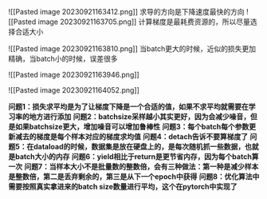 ![[Pasted image 20230921163412.png]]
求导的方向是下降速度最快的方向
![[Pasted image 20230921163705.png]]
计算梯度是最耗费资源的，所以尽量选择合适大小

![[Pasted image 20230921163810.png]]
当batch更大的时候，近似的损失更加精确，当batch小的时候，误差很多

![[Pasted image 20230921163946.png]]

![[Pasted image 20230921164052.png]]

**问题1：损失求平均是为了让梯度下降是一个合适的值，如果不求平均就需要在学习率的地方进行添加**
**问题2：batchsize采样越小其实更好，因为会减少噪音，但是如果batchsize更大，增加噪音可以增加鲁棒性**
**问题3：每个batch每个参数更新减去的梯度是每个样本对应的梯度求均值**
**问题4：detach告诉不要算梯度了**
**问题5：在dataload的时候，数据集是放在硬盘上的，是每次随机抓一些数据，也就是batch大小的内存**
**问题6：yield相比于return是更节省内存，因为每个batch算一次**
**问题7：当样本大小不是批量数的整数倍，会有三种做法：第一种是减少样本是整数倍，第二是丢弃剩余的，第三是从下一个epoch中获得**
**问题8：优化算法中需要按照真实拿进来的batch size数量进行平均，这个在pytorch中实现了**
